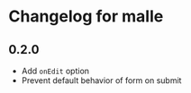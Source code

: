 # Changelog for malle

## 0.2.0

* Add `onEdit` option
* Prevent default behavior of form on submit

